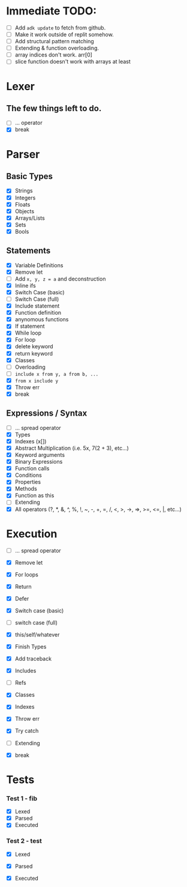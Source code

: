 # Immediate TODO:
 - [ ] Add `adk update` to fetch from github.
 - [ ] Make it work outside of replit somehow.
 - [ ] Add structural pattern matching
 - [ ] Extending & function overloading.
 - [ ] array indices don't work. arr[0]
 - [ ] slice function doesn't work with arrays at least

# Lexer
## The few things left to do.
 - [ ] ... operator
 - [x] break

# Parser
## Basic Types
 - [x] Strings
 - [x] Integers
 - [x] Floats
 - [x] Objects
 - [x] Arrays/Lists
 - [x] Sets
 - [x] Bools

## Statements
 - [x] Variable Definitions
 - [x] Remove let
 - [ ] Add `x, y, z = a` and deconstruction
 - [x] Inline ifs
 - [x] Switch Case (basic)
 - [ ] Switch Case (full)
 - [x] Include statement
 - [x] Function definition
 - [x] anynomous functions 
 - [x] If statement
 - [x] While loop
 - [x] For loop
 - [x] delete keyword
 - [x] return keyword
 - [x] Classes
 - [ ] Overloading
 - [ ] `include x from y, a from b, ...`
 - [x] `from x include y`
 - [x] Throw err
 - [x] break

## Expressions / Syntax
 - [ ] ... spread operator
 - [x] Types
 - [x] Indexes (x[])
 - [x] Abstract Multiplication (i.e. 5x, 7(2 + 3), etc...)
 - [x] Keyword arguments
 - [x] Binary Expressions
 - [x] Function calls
 - [x] Conditions
 - [x] Properties
 - [x] Methods
 - [x] Function as this
 - [ ] Extending
 - [x] All operators (?, *, &, ^, %, !, ~, -, +, =, /, <, >, ->, =>, >=, <=, |, etc...)

# Execution
- [ ] ... spread operator
- [x] Remove let 
- [x] For loops
- [x] Return
- [x] Defer
- [x] Switch case (basic)
- [ ] switch case (full)
- [x] this/self/whatever
- [x] Finish Types
- [x] Add traceback
- [x] Includes
- [ ] Refs
- [x] Classes
- [x] Indexes
- [x] Throw err
- [x] Try catch
- [ ] Extending
- [x] break



# Tests
### Test 1 - fib
- [x] Lexed
- [x] Parsed
- [x] Executed

### Test 2 - test
- [x] Lexed
- [x] Parsed
- [x] Executed
 